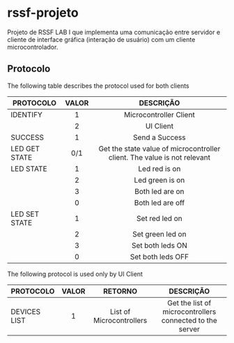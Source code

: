 # rssf-projeto

Projeto de RSSF LAB I que implementa uma comunicação entre servidor e cliente de interface gráfica (interação de usuário) com um cliente microcontrolador. 

## Protocolo
 
 The following table describes the protocol used for both clients

|PROTOCOLO     |  VALOR  |  DESCRIÇÃO  |
|--------------|:-------:|:-----------:|
|IDENTIFY      |    1    |Microcontroller Client
|	           |    2    |UI Client
|SUCCESS       |    1    |Send a Success 
|LED GET STATE |   0/1   |Get the state value of microcontroller client. The value is not relevant
|LED STATE     |    1    |Led red is on
|              |    2    |Led green is on
|              |    3    |Both led are on
|              |    0    |Both led are off
|LED SET STATE |    1    |Set red led on
|              |    2    |Set green led on
|              |    3    |Set both leds ON
|              |    0    |Set both leds OFF


The following protocol is used only by UI Client

|PROTOCOLO     |  VALOR  |  RETORNO                     |  DESCRIÇÃO  |
|--------------|:-------:|:----------------------------:|:-----------:|
|DEVICES LIST  |    1    | List of Microcontrollers     |Get the list of microcontrollers connected to the server

